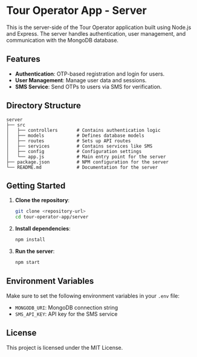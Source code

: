 # Tour Operator App - Server

This is the server-side of the Tour Operator application built using Node.js and Express. The server handles authentication, user management, and communication with the MongoDB database.

## Features

- **Authentication**: OTP-based registration and login for users.
- **User Management**: Manage user data and sessions.
- **SMS Service**: Send OTPs to users via SMS for verification.

## Directory Structure

```
server
├── src
│   ├── controllers       # Contains authentication logic
│   ├── models            # Defines database models
│   ├── routes            # Sets up API routes
│   ├── services          # Contains services like SMS
│   ├── config            # Configuration settings
│   └── app.js            # Main entry point for the server
├── package.json          # NPM configuration for the server
└── README.md             # Documentation for the server
```

## Getting Started

1. **Clone the repository**:
   ```bash
   git clone <repository-url>
   cd tour-operator-app/server
   ```

2. **Install dependencies**:
   ```bash
   npm install
   ```

3. **Run the server**:
   ```bash
   npm start
   ```

## Environment Variables

Make sure to set the following environment variables in your `.env` file:

- `MONGODB_URI`: MongoDB connection string
- `SMS_API_KEY`: API key for the SMS service

## License

This project is licensed under the MIT License.